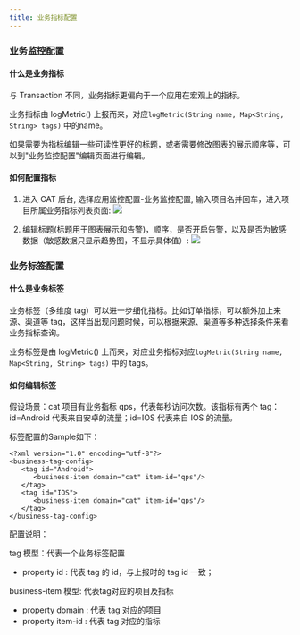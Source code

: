 ```yaml
---
title: 业务指标配置
---
```


### 业务监控配置

#### 什么是业务指标

与 Transaction 不同，业务指标更偏向于一个应用在宏观上的指标。

业务指标由 logMetric() 上报而来，对应```logMetric(String name, Map<String, String> tags)``` 中的name。

如果需要为指标编辑一些可读性更好的标题，或者需要修改图表的展示顺序等，可以到"业务监控配置"编辑页面进行编辑。

#### 如何配置指标

1. 进入 CAT 后台, 选择应用监控配置-业务监控配置, 输入项目名并回车，进入项目所属业务指标列表页面:
![](https://raw.githubusercontent.com/wiki/dianping/cat/resources/ch2-config/business_list.png)

2. 编辑标题(标题用于图表展示和告警)，顺序，是否开启告警，以及是否为敏感数据（敏感数据只显示趋势图，不显示具体值）:
![](https://raw.githubusercontent.com/wiki/dianping/cat/resources/ch2-config/business_edit.png)


### 业务标签配置

#### 什么是业务标签

业务标签（多维度 tag）可以进一步细化指标。比如订单指标，可以额外加上来源、渠道等 tag，这样当出现问题时候，可以根据来源、渠道等多种选择条件来看业务指标查询。

业务标签是由 logMetric() 上而来，对应业务指标对应```logMetric(String name, Map<String, String> tags)``` 中的 tags。

#### 如何编辑标签

假设场景：cat 项目有业务指标 qps，代表每秒访问次数。该指标有两个 tag：id=Android 代表来自安卓的流量；id=IOS 代表来自 IOS 的流量。

标签配置的Sample如下：

```
<?xml version="1.0" encoding="utf-8"?>
<business-tag-config>
   <tag id="Android">
      <business-item domain="cat" item-id="qps"/>
   </tag>
   <tag id="IOS">
      <business-item domain="cat" item-id="qps"/>
   </tag>
</business-tag-config>
```

配置说明：

tag 模型：代表一个业务标签配置

  * property id : 代表 tag 的 id，与上报时的 tag id 一致；
  
business-item 模型: 代表tag对应的项目及指标

  * property domain : 代表 tag 对应的项目
  * property item-id : 代表 tag 对应的指标

